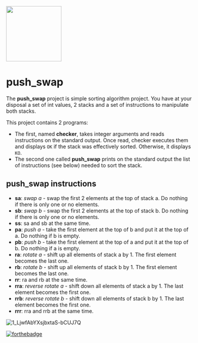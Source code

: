<img src="https://user-images.githubusercontent.com/105823790/171860148-c0b11827-51de-42e1-8213-e1e83249b081.png" width="150" height="150">

# push_swap

The **push_swap** project is simple sorting algorithm project. You have at your disposal a set of int values, 2 stacks and a set of instructions to manipulate both stacks.

This project contains 2 programs:
- The first, named **checker**, takes integer arguments and reads instructions on the standard output. Once read, checker executes them and displays `OK` if the stack was effectively sorted. Otherwise, it displays `KO`.
- The second one called **push_swap** prints on the standard output the list of instructions (see below) needed to sort the stack.

## push_swap instructions

- **sa**: *swap a* - swap the first 2 elements at the top of stack a. Do nothing if there is only one or no elements.
- **sb**: *swap b* - swap the first 2 elements at the top of stack b. Do nothing if there is only one or no elements.
- **ss**: sa and sb at the same time.
- **pa**: *push a* - take the first element at the top of b and put it at the top of a. Do nothing if b is empty.
- **pb**: *push b* - take the first element at the top of a and put it at the top of b. Do nothing if a is empty.
- **ra**: *rotate a* - shift up all elements of stack a by 1. The first element becomes the last one.
- **rb**: *rotate b* - shift up all elements of stack b by 1. The first element becomes the last one.
- **rr**: ra and rb at the same time.
- **rra**: *reverse rotate a* - shift down all elements of stack a by 1. The last element becomes the first one.
- **rrb**: *reverse rotate b* - shift down all elements of stack b by 1. The last element becomes the first one.
- **rrr**: rra and rrb at the same time.



![1_LjwfAbYXsjbxtaS-bCUJ7Q](https://user-images.githubusercontent.com/105823790/169652500-fe8c0f15-35e1-4bbc-acd6-422d3b04283f.png)


[![forthebadge](https://forthebadge.com/images/badges/made-with-c.svg)](https://forthebadge.com)
